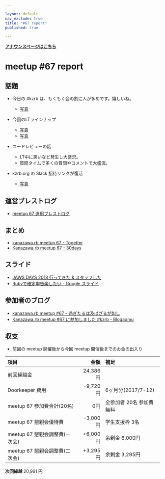```yaml
---

layout: default
nav_exclude: true
title: "#67 report"
published: true

---
```


<div style="text-align: left;"><a href="./"><strong>アナウンスページはこちら</strong></a></div>

# meetup #67 report

## 話題

* 今日の #kzrb は、もくもく会の割に人が多めです。嬉しいね。
  + [写真](https://www.instagram.com/p/BgaddeZnLT4/)

* 今回のLTラインナップ
  + [写真](https://www.instagram.com/p/BgaVuy1HR3e/)
  + [写真](https://www.instagram.com/p/BgatZdkHH8X/)

* コードレビューの話
  + LT中に笑いなど発生し大盛況。
  + 質問タイムで多くの質問やコメントで大盛況。

* kzrb.org の Slack 招待リンクが復活
  + [写真](https://twitter.com/kiyohara/status/974924424087453696/photo/1)

## 運営ブレストログ

* [meetup 67 運用ブレストログ](https://github.com/kanazawarb/meetup/wiki/meetup-67-%E9%81%8B%E7%94%A8%E3%83%96%E3%83%AC%E3%82%B9%E3%83%88%E3%83%AD%E3%82%B0)

## まとめ

* [kanazawa.rb meetup 67 - Togetter](https://togetter.com/li/1209784)
* [Kanazawa.rb meetup 67 - 30days](http://30d.jp/kzrb/57)

## スライド

* [JAWS DAYS 2018 行ってきた & スタッフした](https://www.slideshare.net/pharaohkj/jaws-days-2018-91049795)
* [Rubyで確定申告楽したい \- Google スライド](https://docs.google.com/presentation/d/13B2dKZb70pGyyaN-uCD2rCXEn34DheDQy5SnJsFFBDI/edit#slide=id.p)

## 参加者のブログ

* [kanazawa\.rb meetup \#67 \- 過ぎたるは及ばざるが如し](http://cotton-desu.hatenablog.com/entry/2018/03/19/221237)
* [Kanazawa\.rb meetup \#67 に参加しました \#kzrb \- Blogaomu](http://www.blogaomu.com/entry/kzrb67)

## 収支

* 前回の meetup 開催後から今回 meetup 開催後までのお金の出入り

|項目                           |金額         |補足                                               |
|:------------------------------|------------:|:--------------------------------------------------|
| 前回繰越金                    |    24,386円 |                                                   |
| Doorkeeper 費用              |    -9,720円 | 6ヶ月分(2017/7-12)                                |
| meetup 67 参加費合計(20名)    |         0円 | 全参加者 20名 参加費無料                              |
| meetup 67 懇親会優待費        |    -3,000円 | 学生支援枠 3名                                      |
| meetup 67 懇親会調整費(一次会)|      +6,000円 | 余剰金 6,000円                                    |
| meetup 67 懇親会調整費(二次会)|      +3,295円 | 余剰金 3,295円                                     |

**次回繰越**  20,961 円
